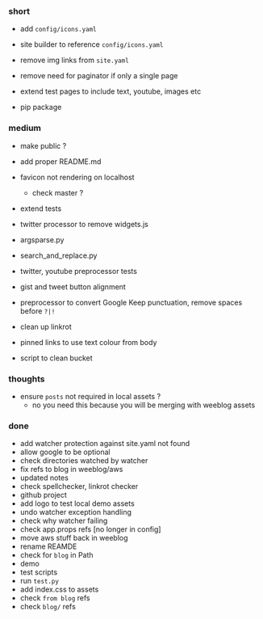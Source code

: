 ### short

- add `config/icons.yaml`
- site builder to reference `config/icons.yaml`
- remove img links from `site.yaml`

- remove need for paginator if only a single page

- extend test pages to include text, youtube, images etc

- pip package

### medium

- make public ?
- add proper README.md
- favicon not rendering on localhost
  - check master ?

- extend tests
- twitter processor to remove widgets.js
- argsparse.py
- search_and_replace.py
- twitter, youtube preprocessor tests
- gist and tweet button alignment
- preprocessor to convert Google Keep punctuation, remove spaces before `?|!`
- clean up linkrot
- pinned links to use text colour from body
- script to clean bucket

### thoughts

- ensure `posts` not required in local assets ?
  - no you need this because you will be merging with weeblog assets

### done

- add watcher protection against site.yaml not found
- allow google to be optional
- check directories watched by watcher
- fix refs to blog in weeblog/aws
- updated notes
- check spellchecker, linkrot checker
- github project
- add logo to test local demo assets
- undo watcher exception handling
- check why watcher failing
- check app.props refs [no longer in config]
- move aws stuff back in weeblog
- rename REAMDE
- check for `blog` in Path
- demo
- test scripts
- run `test.py`
- add index.css to assets
- check `from blog` refs
- check `blog/` refs

